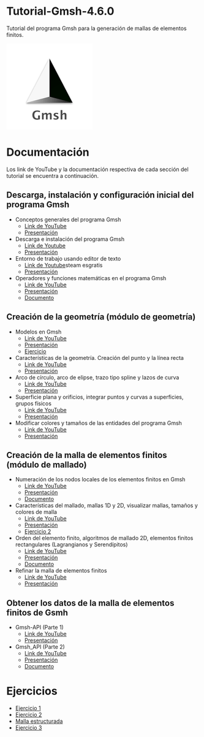 # Tutorial-Gmsh-4.6.0

Tutorial del programa Gmsh para la generación de mallas de elementos finitos.

![icon_gmsh.png](Figuras/icon_gmsh.png)

# Documentación

Los link de YouTube y la documentación respectiva de cada sección del tutorial se encuentra a continuación.

## Descarga, instalación y configuración inicial del programa Gmsh

- Conceptos generales del programa Gmsh
  - [Link de YouTube](https://youtu.be/2QsVaXXPNoE)
  - [Presentación](Presentaciones/01_Conceptos_generales_de_Gmsh.pdf)
- Descarga e instalación del programa Gmsh
  - [Link de Youtube](https://youtu.be/BEkoTLlJo2k)
  - [Presentación](Presentaciones/02_Descarga_e_instalación_de_Gmsh.pdf)
- Entorno de trabajo usando editor de texto
  - [Link de Youtube](https://youtu.be/7Tl0bo0jNxw)steam esgratis
  - [Presentación](Presentaciones/03_Entorno_de_trabajo_editor_de_texto.pdf)
- Operadores y funciones matemáticas en el programa Gmsh
  - [Link de YouTube](https://youtu.be/6dJiXmZomnc)
  - [Presentación](Presentaciones/04_Operadores_y_funciones_en_Gmsh_presentación.pdf)
  - [Documento](Documentos/04_Operadores_y_funciones_matemáticas_en_Gmsh_documento.pdf)


## Creación de la geometría (módulo de geometría)

- Modelos en Gmsh
  - [Link de YouTube](https://youtu.be/r5GpXITldSI)
  - [Presentación](Presentaciones/05_Modelos_en_Gmsh.pdf)
  - [Ejercicio](Ejercicios/Ejercicio_1/)
- Características de la geometría. Creación del punto y la línea recta
  - [Link de YouTube](https://youtu.be/Q06-Dr7pSwk)
  - [Presentación](Presentaciones/06_Características_geometría-creación_punto_línea_recta.pdf)
- Arco de círculo, arco de elipse, trazo tipo spline y lazos de curva
  - [Link de YouTube](https://youtu.be/7wenrrwXzeg)
  - [Presentación](Presentaciones/07_Arcos_círculo_elipse-trazo_spline-lazo_de_curva.pdf)
- Superficie plana y orificios, integrar puntos y curvas a superficies, grupos físicos
  - [Link de YouTube](https://youtu.be/AQAVexXId48)
  - [Presentación](Presentaciones/08_Superficie_plana-puntos_y_curvas_en_superficies-grupos_físicos.pdf)
- Modificar colores y tamaños de las entidades del programa Gmsh
  - [Link de YouTube](https://youtu.be/VN8U6gm0nmI)
  - [Presentación](Presentaciones/09_Modificar_colores_y_tamaños_en_entidades.pdf)


## Creación de la malla de elementos finitos (módulo de mallado)

- Numeración de los nodos locales de los elementos finitos en Gmsh
  - [Link de YouTube](https://youtu.be/PBLEk50VSTY)
  - [Presentación](Presentaciones/10_Numeración_nodos_elementos_finitos_presentación.pdf)
  - [Documento](Documentos/10_Numeración_nodos_elementos_finitos_documento.pdf)
- Características del mallado, mallas 1D y 2D, visualizar mallas, tamaños y colores de malla
  - [Link de YouTube](https://youtu.be/KWtD-KQPMPQ)
  - [Presentación](Presentaciones/11_Mallas_1D_2D_visualizar_tamaños_y_colores.pdf)
  - [Ejercicio 2](Ejercicios/Ejercicio_2/)
- Orden del elemento finito, algoritmos de mallado 2D, elementos finitos rectangulares (Lagrangianos y Serendípitos)
  - [Link de YouTube](https://youtu.be/Gj0fxNOh11k)
  - [Presentación](Presentaciones/12_Orden-algoritmos_mallado_2D-elementos_rectangulares.pdf)
  - [Documento](Documentos/Documentos_algoritmos_mallado/)
- Refinar la malla de elementos finitos
  - [Link de YouTube](https://youtu.be/bTFlYaX2jLY)
  - [Presentación](Presentaciones/13_Refinar_malla_de_elementos_finitos.pdf)


## Obtener los datos de la malla de elementos finitos de Gsmh

- Gmsh-API (Parte 1)
  - [Link de YouTube](https://youtu.be/jxDwQlbaSIk)
  - [Presentación](Presentaciones/15_Extraer_datos_malla_Gmsh_API_parte_1.pdf)
- Gmsh_API (Parte 2)
  - [Link de YouTube](https://youtu.be/JiYn7_f6t6Q)
  - [Presentación](Presentaciones/16_Extraer_datos_malla_Gmsh_API_parte_2.pdf)
  - [Documento](Documentos/14_Tipos_de_elementos_en_Gmsh.pdf)
 

# Ejercicios

- [Ejercicio 1](Ejercicios/Ejercicio_1/)
- [Ejercicio 2](Ejercicios/Ejercicio_2/)
- [Malla estructurada](Ejercicios/Malla_estructurada/)
- [Ejercicio 3](Ejercicios/Ejercicio_3/)


